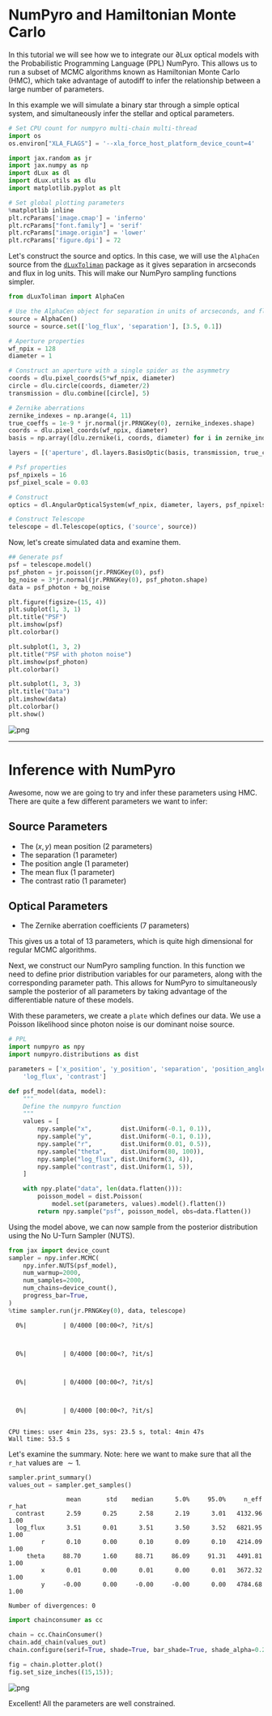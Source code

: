 # NumPyro and Hamiltonian Monte Carlo

In this tutorial we will see how we to integrate our ∂Lux optical models with the Probabilistic Programming Language (PPL) NumPyro. This allows us to run a subset of MCMC algorithms known as Hamiltonian Monte Carlo (HMC), which take advantage of autodiff to infer the relationship between a large number of parameters.

In this example we will simulate a binary star through a simple optical system, and simultaneously infer the stellar and optical parameters.


```python
# Set CPU count for numpyro multi-chain multi-thread
import os
os.environ["XLA_FLAGS"] = '--xla_force_host_platform_device_count=4'

import jax.random as jr
import jax.numpy as np
import dLux as dl
import dLux.utils as dlu
import matplotlib.pyplot as plt

# Set global plotting parameters
%matplotlib inline
plt.rcParams['image.cmap'] = 'inferno'
plt.rcParams["font.family"] = 'serif'
plt.rcParams["image.origin"] = 'lower'
plt.rcParams['figure.dpi'] = 72
```

Let's construct the source and optics. In this case, we will use the `AlphaCen` source from the [`dLuxToliman`](https://github.com/maxecharles/dLuxToliman) package as it gives separation in arcseconds and flux in log units. This will make our NumPyro sampling functions simpler.


```python
from dLuxToliman import AlphaCen

# Use the AlphaCen object for separation in units of arcseconds, and flux in log
source = AlphaCen()
source = source.set(['log_flux', 'separation'], [3.5, 0.1])

# Aperture properties
wf_npix = 128
diameter = 1

# Construct an aperture with a single spider as the asymmetry
coords = dlu.pixel_coords(5*wf_npix, diameter)
circle = dlu.circle(coords, diameter/2)
transmission = dlu.combine([circle], 5)

# Zernike aberrations
zernike_indexes = np.arange(4, 11)
true_coeffs = 1e-9 * jr.normal(jr.PRNGKey(0), zernike_indexes.shape)
coords = dlu.pixel_coords(wf_npix, diameter)
basis = np.array([dlu.zernike(i, coords, diameter) for i in zernike_indexes])

layers = [('aperture', dl.layers.BasisOptic(basis, transmission, true_coeffs, normalise=True))]

# Psf properties
psf_npixels = 16
psf_pixel_scale = 0.03

# Construct
optics = dl.AngularOpticalSystem(wf_npix, diameter, layers, psf_npixels, psf_pixel_scale)

# Construct Telescope
telescope = dl.Telescope(optics, ('source', source))
```

Now, let's create simulated data and examine them.


```python
## Generate psf
psf = telescope.model()
psf_photon = jr.poisson(jr.PRNGKey(0), psf)
bg_noise = 3*jr.normal(jr.PRNGKey(0), psf_photon.shape)
data = psf_photon + bg_noise

plt.figure(figsize=(15, 4))
plt.subplot(1, 3, 1)
plt.title("PSF")
plt.imshow(psf)
plt.colorbar()

plt.subplot(1, 3, 2)
plt.title("PSF with photon noise")
plt.imshow(psf_photon)
plt.colorbar()

plt.subplot(1, 3, 3)
plt.title("Data")
plt.imshow(data)
plt.colorbar()
plt.show()
```


    
![png](HMC_files/HMC_5_0.png)
    


---

# Inference with NumPyro

Awesome, now we are going to try and infer these parameters using HMC. There are quite a few different parameters we want to infer:

##  Source Parameters
 - The $(x,y)$ mean position (2 parameters)
 - The separation (1 parameter)
 - The position angle (1 parameter)
 - The mean flux (1 parameter)
 - The contrast ratio (1 parameter)
 
## Optical Parameters
 - The Zernike aberration coefficients (7 parameters)
 
This gives us a total of 13 parameters, which is quite high dimensional for regular MCMC algorithms.

Next, we construct our NumPyro sampling function. In this function we need to define prior distribution variables for our parameters, along with the corresponding parameter path. This allows for NumPyro to simultaneously sample the posterior of all parameters by taking advantage of the differentiable nature of these models.

With these parameters, we create a `plate` which defines our data. We use a Poisson likelihood since photon noise is our dominant noise source.


```python
# PPL
import numpyro as npy
import numpyro.distributions as dist

parameters = ['x_position', 'y_position', 'separation', 'position_angle', 
    'log_flux', 'contrast']

def psf_model(data, model):
    """
    Define the numpyro function
    """
    values = [
        npy.sample("x",        dist.Uniform(-0.1, 0.1)),
        npy.sample("y",        dist.Uniform(-0.1, 0.1)),
        npy.sample("r",        dist.Uniform(0.01, 0.5)),
        npy.sample("theta",    dist.Uniform(80, 100)),
        npy.sample("log_flux", dist.Uniform(3, 4)),
        npy.sample("contrast", dist.Uniform(1, 5)),
    ]

    with npy.plate("data", len(data.flatten())):
        poisson_model = dist.Poisson(
            model.set(parameters, values).model().flatten())
        return npy.sample("psf", poisson_model, obs=data.flatten())
```

Using the model above, we can now sample from the posterior distribution using the No U-Turn Sampler (NUTS).


```python
from jax import device_count
sampler = npy.infer.MCMC(
    npy.infer.NUTS(psf_model),    
    num_warmup=2000,
    num_samples=2000,
    num_chains=device_count(),
    progress_bar=True,
)
%time sampler.run(jr.PRNGKey(0), data, telescope)
```


      0%|          | 0/4000 [00:00<?, ?it/s]



      0%|          | 0/4000 [00:00<?, ?it/s]



      0%|          | 0/4000 [00:00<?, ?it/s]



      0%|          | 0/4000 [00:00<?, ?it/s]


    CPU times: user 4min 23s, sys: 23.5 s, total: 4min 47s
    Wall time: 53.5 s


Let's examine the summary. Note: here we want to make sure that all the `r_hat` values are $\sim1$.


```python
sampler.print_summary()
values_out = sampler.get_samples()
```

    
                    mean       std    median      5.0%     95.0%     n_eff     r_hat
      contrast      2.59      0.25      2.58      2.19      3.01   4132.96      1.00
      log_flux      3.51      0.01      3.51      3.50      3.52   6821.95      1.00
             r      0.10      0.00      0.10      0.09      0.10   4214.09      1.00
         theta     88.70      1.60     88.71     86.09     91.31   4491.81      1.00
             x      0.01      0.00      0.01      0.00      0.01   3672.32      1.00
             y     -0.00      0.00     -0.00     -0.00      0.00   4784.68      1.00
    
    Number of divergences: 0



```python
import chainconsumer as cc

chain = cc.ChainConsumer()
chain.add_chain(values_out)
chain.configure(serif=True, shade=True, bar_shade=True, shade_alpha=0.2, spacing=1., max_ticks=3)

fig = chain.plotter.plot()
fig.set_size_inches((15,15));
```


    
![png](HMC_files/HMC_13_0.png)
    


Excellent! All the parameters are well constrained.
